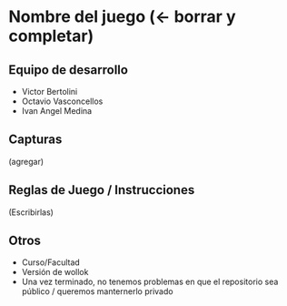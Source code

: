 # Nombre del juego (<- borrar y completar)

## Equipo de desarrollo

- Victor Bertolini
- Octavio Vasconcellos
- Ivan Angel Medina

## Capturas

(agregar)

## Reglas de Juego / Instrucciones

(Escribirlas)


## Otros

- Curso/Facultad
- Versión de wollok
- Una vez terminado, no tenemos problemas en que el repositorio sea público / queremos manternerlo privado

